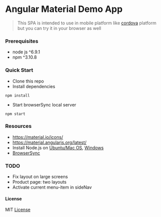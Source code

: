 # Angular Material Demo App

> This SPA is intended to use in mobile platform like [cordova](http://ngcordova.com/) platform but you can try it in your browser as well

### Prerequisites
* node js ^6.9.1
* npm ^3.10.8


### Quick Start
* Clone this repo
* Install dependencies
```
npm install
```
* Start browserSync local server
```
npm start
```

### Resources
* https://material.io/icons/
* https://material.angularjs.org/latest/
* Install Node.js on [Ubuntu/Mac OS](https://github.com/creationix/nvm), [Windows](https://nodejs.org/en/download/)
* [BrowserSync](http://www.browsersync.io)

### TODO
* Fix layout on large screens
* Product page: two layouts
* Activate current menu-item in sideNav


#### License
MIT [License](LICENSE.txt)
